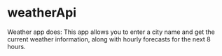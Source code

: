 # weatherApi
 Weather app does: This app allows you to enter a city name and get the current weather information, along with hourly forecasts for the next 8 hours.
